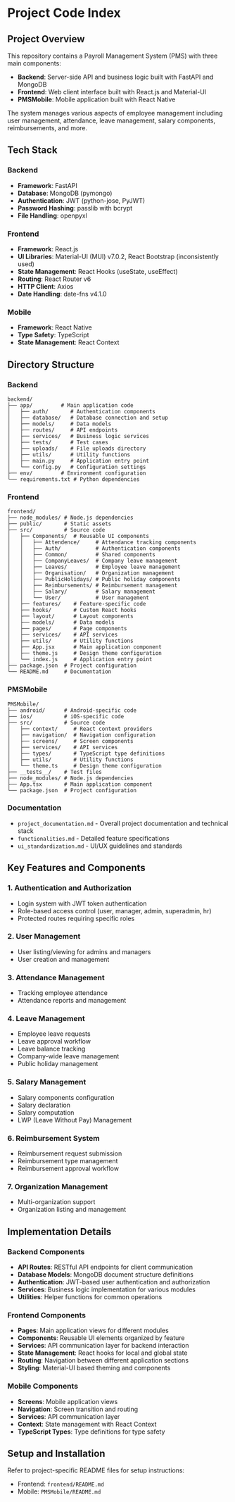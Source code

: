 # Project Code Index

## Project Overview
This repository contains a Payroll Management System (PMS) with three main components:
- **Backend**: Server-side API and business logic built with FastAPI and MongoDB
- **Frontend**: Web client interface built with React.js and Material-UI
- **PMSMobile**: Mobile application built with React Native

The system manages various aspects of employee management including user management, attendance, leave management, salary components, reimbursements, and more.

## Tech Stack

### Backend
- **Framework**: FastAPI
- **Database**: MongoDB (pymongo)
- **Authentication**: JWT (python-jose, PyJWT)
- **Password Hashing**: passlib with bcrypt
- **File Handling**: openpyxl

### Frontend
- **Framework**: React.js
- **UI Libraries**: Material-UI (MUI) v7.0.2, React Bootstrap (inconsistently used)
- **State Management**: React Hooks (useState, useEffect)
- **Routing**: React Router v6
- **HTTP Client**: Axios
- **Date Handling**: date-fns v4.1.0

### Mobile
- **Framework**: React Native
- **Type Safety**: TypeScript
- **State Management**: React Context

## Directory Structure

### Backend
```
backend/
├── app/         # Main application code
│   ├── auth/       # Authentication components
│   ├── database/   # Database connection and setup
│   ├── models/     # Data models
│   ├── routes/     # API endpoints
│   ├── services/   # Business logic services
│   ├── tests/      # Test cases
│   ├── uploads/    # File uploads directory
│   ├── utils/      # Utility functions
│   ├── main.py     # Application entry point
│   └── config.py   # Configuration settings
├── env/         # Environment configuration
└── requirements.txt # Python dependencies
```

### Frontend
```
frontend/
├── node_modules/ # Node.js dependencies
├── public/       # Static assets
├── src/          # Source code
│   ├── Components/  # Reusable UI components
│   │   ├── Attendence/     # Attendance tracking components
│   │   ├── Auth/           # Authentication components
│   │   ├── Common/         # Shared components
│   │   ├── CompanyLeaves/  # Company leave management
│   │   ├── Leaves/         # Employee leave management
│   │   ├── Organisation/   # Organization management
│   │   ├── PublicHolidays/ # Public holiday components
│   │   ├── Reimbursements/ # Reimbursement management
│   │   ├── Salary/         # Salary management
│   │   └── User/           # User management
│   ├── features/    # Feature-specific code
│   ├── hooks/       # Custom React hooks
│   ├── layout/      # Layout components
│   ├── models/      # Data models
│   ├── pages/       # Page components
│   ├── services/    # API services
│   ├── utils/       # Utility functions
│   ├── App.jsx      # Main application component
│   ├── theme.js     # Design theme configuration
│   └── index.js     # Application entry point
├── package.json  # Project configuration
└── README.md     # Documentation
```

### PMSMobile
```
PMSMobile/
├── android/      # Android-specific code
├── ios/          # iOS-specific code
├── src/          # Source code
│   ├── context/     # React context providers
│   ├── navigation/  # Navigation configuration
│   ├── screens/     # Screen components
│   ├── services/    # API services
│   ├── types/       # TypeScript type definitions
│   ├── utils/       # Utility functions
│   └── theme.ts     # Design theme configuration
├── __tests__/    # Test files
├── node_modules/ # Node.js dependencies
├── App.tsx       # Main application component
└── package.json  # Project configuration
```

### Documentation
- `project_documentation.md` - Overall project documentation and technical stack
- `functionalities.md` - Detailed feature specifications
- `ui_standardization.md` - UI/UX guidelines and standards

## Key Features and Components

### 1. Authentication and Authorization
- Login system with JWT token authentication
- Role-based access control (user, manager, admin, superadmin, hr)
- Protected routes requiring specific roles

### 2. User Management
- User listing/viewing for admins and managers
- User creation and management

### 3. Attendance Management
- Tracking employee attendance
- Attendance reports and management

### 4. Leave Management
- Employee leave requests
- Leave approval workflow
- Leave balance tracking
- Company-wide leave management
- Public holiday management

### 5. Salary Management
- Salary components configuration
- Salary declaration
- Salary computation
- LWP (Leave Without Pay) Management

### 6. Reimbursement System
- Reimbursement request submission
- Reimbursement type management
- Reimbursement approval workflow

### 7. Organization Management
- Multi-organization support
- Organization listing and management

## Implementation Details

### Backend Components
- **API Routes**: RESTful API endpoints for client communication
- **Database Models**: MongoDB document structure definitions
- **Authentication**: JWT-based user authentication and authorization
- **Services**: Business logic implementation for various modules
- **Utilities**: Helper functions for common operations

### Frontend Components
- **Pages**: Main application views for different modules
- **Components**: Reusable UI elements organized by feature
- **Services**: API communication layer for backend interaction
- **State Management**: React hooks for local and global state
- **Routing**: Navigation between different application sections
- **Styling**: Material-UI based theming and components

### Mobile Components
- **Screens**: Mobile application views
- **Navigation**: Screen transition and routing
- **Services**: API communication layer
- **Context**: State management with React Context
- **TypeScript Types**: Type definitions for type safety

## Setup and Installation

Refer to project-specific README files for setup instructions:
- Frontend: `frontend/README.md`
- Mobile: `PMSMobile/README.md` 